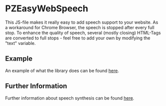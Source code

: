 # PZEasyWebSpeech

This JS-file makes it really easy to add speech support to your website. As a workaround for Chrome Browser, the speech is stopped after every full stop. To enhance the quality of speech, several (mostly closing) HTML-Tags are converted to full stops - feel free to add your own by modifying the "text" variable.

## Example
An example of what the library does can be found [here](http://fh.zoechner.com/branson/career/overview/).

## Further Information
Further information about speech synthesis can be found [here](https://github.com/AurelioDeRosa/HTML5-API-demos/blob/master/demos/speech-synthesis-api-demo.html).
